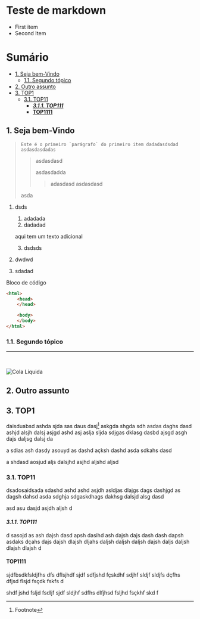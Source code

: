 # Teste de markdown

- First item
- Second Item

# Sumário

- [1. Seja bem-Vindo](#1-seja-bem-vindo)
  - [1.1. Segundo tópico](#11-segundo-tópico)
- [2. Outro assunto](#2-outro-assunto)
- [3. TOP1](#3-top1)
  - [3.1. TOP11](#31-top11)
    - [***3.1.1. TOP111***](#311-top111)
    - [**TOP1111**](#top1111)


## 1. Seja bem-Vindo

> ``Este é o primeiro `parágrafo` do primeiro item dadadasdsdad asdasdasdadas``
> 
>> asdasdasd
>>
>> asdasdadda
>>
>>> adasdasd
>>> asdasdasd
>
> asda

1. dsds
   1. adadada
   2. dadadad

    aqui tem um texto adicional

   3. dsdsds
1. dwdwd
2. sdadad

Bloco de código

```html
<html>
    <head>
    </head>

    <body>
    </body>
</html>
```

### 1.1. Segundo tópico
---
<br>

![Cola Líquida](../../../Imagens/Capturas%20de%20tela/COLA-BASTAO.png)

## 2. Outro assunto

## 3. TOP1

daisduabsd ashda sjda sas daus dasj[^1] askgda shgda sdh asdas daghs dasd ashjd alsjh dalsj asjgd ashd asj aslja sljda sdjgas dklasg dasbd ajsgd asgh dajs daljsg dalsj da

a sdias ash dasdy asouyd as dashd açksh dashd asda sdkahs dasd

a shdasd aosjud aljs dalsjhd asjhd aljshd aljsd 

### 3.1. TOP11


dsadosaidsada sdashd ashd ashd asjdh asldjas dlajgs dags dashjgd as dagsh dahsd asda sdghja sdgaskdhags dakhsg dalsjd alsg dasd

asd asu dasjd asjdh aljsh d

#### ***3.1.1. TOP111***

d sasojd as ash dajsh dasd apsh dasihd ash dajsh dajs dash dash dapsh asdaks dçahs dajs dajsh dlajsh dljahs daljsh daljsh daljsh dajsh daljs daljsh dlajsh dlajsh d

#### **TOP1111**

sjdfbsdkfsldjfhs dfs dflsjhdf sjdf sdfjshd fçskdhf sdjhf sldjf sldjfs dçfhs dfjsd flsjd fsçdk fskfs d

 shdf jshd fsljd fsdljf sjdf sldjhf sdfhs dlfjhsd fsljhd fsçkhf skd f




[^1]: Footnote
